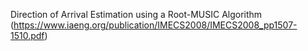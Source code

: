 Direction of Arrival Estimation using a Root-MUSIC Algorithm
(https://www.iaeng.org/publication/IMECS2008/IMECS2008_pp1507-1510.pdf)
